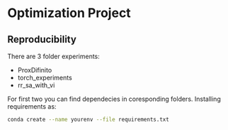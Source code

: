 # Optimization Project

## Reproducibility

There are 3 folder experiments:
- ProxDifinito
- torch_experiments
- rr_sa_with_vi

For first two you can find dependecies in coresponding folders. Installing requirements as:
```bash
conda create --name yourenv --file requirements.txt
```